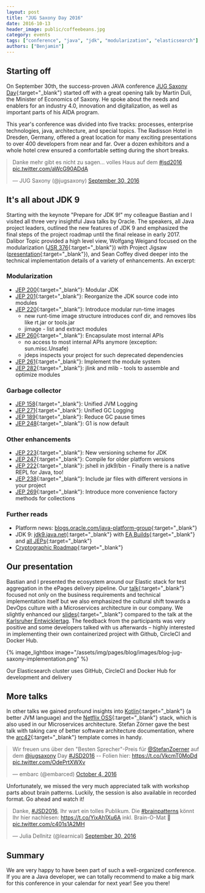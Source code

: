 ```yaml
---
layout: post
title: "JUG Saxony Day 2016"
date: 2016-10-13
header_image: public/coffeebeans.jpg
category: events
tags: ["conference", "java", "jdk", "modularization", "elasticsearch"]
authors: ["Benjamin"]
---
```


<style>
.twitter-tweet {
  margin: auto;
}
</style>

## Starting off

On September 30th, the success-proven JAVA conference [JUG Saxony Day](http://www.jug-saxony-day.org/){:target="_blank"} started off with a great opening talk by Martin Duli, the Minister of Economics of Saxony.
He spoke about the needs and enablers for an industry 4.0, innovation and digitalization, as well as important parts of his AIDA program.

This year's conference was divided into five tracks: processes, enterprise technologies, java, architecture, and special topics.
The Radisson Hotel in Dresden, Germany, offered a great location for many exciting presentations to over 400 developers from near and far.
Over a dozen exhibitors and a whole hotel crew ensured a comfortable setting during the short breaks.

<blockquote class="twitter-tweet" data-lang="en"><p lang="de" dir="ltr">Danke mehr gibt es nicht zu sagen… volles Haus auf dem <a href="https://twitter.com/hashtag/jsd2016?src=hash">#jsd2016</a> <a href="https://t.co/aWcG90ADdA">pic.twitter.com/aWcG90ADdA</a></p>&mdash; JUG Saxony (@jugsaxony) <a href="https://twitter.com/jugsaxony/status/781762081167118336">September 30, 2016</a></blockquote>
<script async src="//platform.twitter.com/widgets.js" charset="utf-8"></script>

## It's all about JDK 9

Starting with the keynote "Prepare for JDK 9!" my colleague Bastian and I visited all three very insightful Java talks by Oracle.
The speakers, all Java project leaders, outlined the new features of JDK 9 and emphasized the final steps of the project roadmap until the final release in early 2017.
Dalibor Topic provided a high level view, Wolfgang Weigand focused on the modularization ([JSR 376](http://openjdk.java.net/projects/jigsaw/spec/reqs){:target="_blank"}) with Project Jigsaw ([presentation](http://www.slideshare.net/wolfgangweigend/jdk-9-und-die-modulare-plattform-jigsaw){:target="_blank"}), and Sean Coffey dived deeper into the technical implementation details of a variety of enhancements.
An excerpt:

### Modularization

* [JEP 200](http://openjdk.java.net/jeps/200){:target="_blank"}: Modular JDK
* [JEP 201](http://openjdk.java.net/jeps/201){:target="_blank"}: Reorganize the JDK source code into modules
* [JEP 220](http://openjdk.java.net/jeps/220){:target="_blank"}: Introduce modular run-time images
  - new runt-time image structure introduces conf dir, and removes libs like rt.jar or tools.jar
  - jimage - list and extract modules
* [JEP 260](http://openjdk.java.net/jeps/260){:target="_blank"}: Encapsulate most internal APIs
  - no access to most internal APIs anymore (exception: sun.misc.Unsafe)
  - jdeps inspects your project for such deprecated dependencies
* [JEP 261](http://openjdk.java.net/jeps/261){:target="_blank"}: Implement the module system
* [JEP 282](http://openjdk.java.net/jeps/282){:target="_blank"}: jlink and mlib - tools to assemble and optimize modules

### Garbage collector

* [JEP 158](http://openjdk.java.net/jeps/158){:target="_blank"}: Unified JVM Logging
* [JEP 271](http://openjdk.java.net/jeps/271){:target="_blank"}: Unified GC Logging
* [JEP 189](http://openjdk.java.net/jeps/189){:target="_blank"}: Reduce GC pause times
* [JEP 248](http://openjdk.java.net/jeps/248){:target="_blank"}: G1 is now default

### Other enhancements

* [JEP 223](http://openjdk.java.net/jeps/223){:target="_blank"}: New versioning scheme for JDK
* [JEP 247](http://openjdk.java.net/jeps/247){:target="_blank"}: Compile for older platform versions
* [JEP 222](http://openjdk.java.net/jeps/222){:target="_blank"}: jshell in jdk9/bin - Finally there is a native REPL for Java, too!
* [JEP 238](http://openjdk.java.net/jeps/238){:target="_blank"}: Include jar files with different versions in your project
* [JEP 269](http://openjdk.java.net/jeps/269){:target="_blank"}: Introduce more convenience factory methods for collections

### Further reads

* Platform news: [blogs.oracle.com/java-platform-group](https://blogs.oracle.com/java-platform-group/){:target="_blank"}
* JDK 9: [jdk9.java.net](https://jdk9.java.net/){:target="_blank"} with [EA Builds](https://jdk9.java.net/download/){:target="_blank"} and [all JEPs](http://openjdk.java.net/projects/jdk9/){:target="_blank"}
* [Cryptographic Roadmap](https://www.java.com/en/jre-jdk-cryptoroadmap.html){:target="_blank"}

## Our presentation

Bastian and I presented the ecosystem around our Elastic stack for test aggregation in the ePages delivery pipeline.
Our [talk](http://www.jug-saxony-day.org/programm/#/V45){:target="_blank"} focused not only on the business requirements and technical implementation itself but we also emphasized the cultural shift towards a DevOps culture with a Microservices architecture in our company.
We slightly enhanced our [slides](https://speakerdeck.com/dataduke/continuous-delivery-pipeline-automated-test-evaluation-jsd2016){:target="_blank"} compared to the talk at the [Karlsruher Entwicklertag](/blog/events/karlsruher-entwicklertag/).
The feedback from the participants was very positive and some developers talked with us afterwards – highly interested in implementing their own containerized project with Github, CircleCI and Docker Hub.

{% image_lightbox image="/assets/img/pages/blog/images/blog-jug-saxony-implementation.png" %}

Our Elasticsearch cluster uses GitHub, CircleCI and Docker Hub for development and delivery

## More talks

In other talks we gained profound insights into [Kotlin](https://kotlinlang.org/){:target="_blank"} (a better JVM language) and the [Netflix OSS](https://cloud.spring.io/spring-cloud-netflix/){:target="_blank"} stack, which is also used in our Microservices architecture.
Stefan Zörner gave the best talk with taking care of better software architecture documentation, where the [arc42](http://arc42.org/){:target="_blank"} template comes in handy.

<blockquote class="twitter-tweet" data-lang="en"><p lang="de" dir="ltr">Wir freuen uns über den &quot;Besten Sprecher&quot;-Preis für <a href="https://twitter.com/StefanZoerner">@StefanZoerner</a> auf dem <a href="https://twitter.com/jugsaxony">@jugsaxony</a> Day <a href="https://twitter.com/hashtag/JSD2016?src=hash">#JSD2016</a> -- Folien hier: <a href="https://t.co/VkcmT0MoDd">https://t.co/VkcmT0MoDd</a> <a href="https://t.co/OdePrtXWXv">pic.twitter.com/OdePrtXWXv</a></p>&mdash; embarc (@embarced) <a href="https://twitter.com/embarced/status/783185639542054912">October 4, 2016</a></blockquote>
<script async src="//platform.twitter.com/widgets.js" charset="utf-8"></script>

Unfortunately, we missed the very much appreciated talk with workshop parts about brain patterns. Luckily, the session is also available in recorded format.
Go ahead and watch it!

<blockquote class="twitter-tweet" data-lang="en"><p lang="de" dir="ltr">Danke, <a href="https://twitter.com/hashtag/JSD2016?src=hash">#JSD2016</a>, Ihr wart ein tolles Publikum. Die <a href="https://twitter.com/hashtag/brainpatterns?src=hash">#brainpatterns</a> könnt Ihr hier nachlesen: <a href="https://t.co/YixAh1Xu6A">https://t.co/YixAh1Xu6A</a> inkl. Brain-O-Mat 🙂 <a href="https://t.co/c401s1A2MH">pic.twitter.com/c401s1A2MH</a></p>&mdash; Julia Dellnitz (@learnical) <a href="https://twitter.com/learnical/status/781847672458244096">September 30, 2016</a></blockquote>
<script async src="//platform.twitter.com/widgets.js" charset="utf-8"></script>

## Summary

We are very happy to have been part of such a well-organized conference.
If you are a Java developer, we can totally recommend to make a big mark for this conference in your calendar for next year!
See you there!
